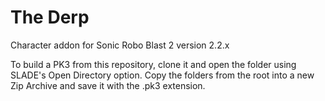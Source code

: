 # The Derp
Character addon for Sonic Robo Blast 2 version 2.2.x

To build a PK3 from this repository, clone it and open the folder using SLADE's Open Directory option. Copy the folders from the root into a new Zip Archive and save it with the .pk3 extension.
